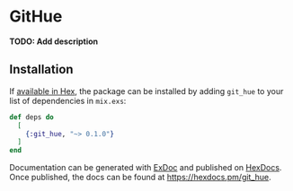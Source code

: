 # GitHue

**TODO: Add description**

## Installation

If [available in Hex](https://hex.pm/docs/publish), the package can be installed
by adding `git_hue` to your list of dependencies in `mix.exs`:

```elixir
def deps do
  [
    {:git_hue, "~> 0.1.0"}
  ]
end
```

Documentation can be generated with [ExDoc](https://github.com/elixir-lang/ex_doc)
and published on [HexDocs](https://hexdocs.pm). Once published, the docs can
be found at <https://hexdocs.pm/git_hue>.


